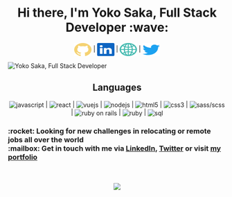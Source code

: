 <h1 align="center"> Hi there, I'm Yoko Saka, Full Stack Developer :wave:</h1>
<p align="center">
<a href="https://github.com/yocosaka" target="blank"><img align="center" src='https://github.com/yocosaka/yocosaka/blob/master/images/github-n.svg' alt='github'  height="30" width="40"></a>  | <a href="https://www.linkedin.com/in/yokosaka/" target="blank"><img align="center" src="https://github.com/yocosaka/yocosaka/blob/master/images/linkedin.svg" alt="LinkedIn @yokosaka" height="30" width="40" /></a> | <a href="https://yocosaka.com/" target="blank"><img align="center" src="https://github.com/yocosaka/yocosaka/blob/master/images/global.svg" alt="yocosaka Portflio" height="30" width="40" /></a> | <a href="https://twitter.com/yocosaka" target="blank"><img align="center" src="https://github.com/yocosaka/yocosaka/blob/master/images/twitter.svg" alt="Twitter @yocosaka" height="30" width="40" /></a>
</p>
<img src="https://github.com/yocosaka/yocosaka/blob/master/images/cover2.jpg" alt="Yoko Saka, Full Stack Developer">

<h2 align="center">Languages</h2>
<p align="center">
<img align="center" src='https://github.com/yocosaka/yocosaka/blob/master/images/js.svg' alt='javascript'  height="30" width="40"> | <img align="center" src='https://github.com/yocosaka/yocosaka/blob/master/images/react.svg' alt='react'  height="30" width="40"> | <img align="center" src='https://github.com/yocosaka/yocosaka/blob/master/images/vuejs.svg' alt='vuejs'  height="30" width="40"> | <img align="center" src='https://github.com/yocosaka/yocosaka/blob/master/images/nodejs.svg' alt='nodejs'  height="30" width="40"> | <img align="center" src='https://github.com/yocosaka/yocosaka/blob/master/images/html5.svg' alt='html5'  height="30" width="40"> | <img align="center" src='https://github.com/yocosaka/yocosaka/blob/master/images/css3.svg' alt='css3'  height="30" width="40"> | <img align="center" src='https://github.com/yocosaka/yocosaka/blob/master/images/sass.svg' alt='sass/scss'  height="30" width="40"> | <img align="center" src='https://github.com/yocosaka/yocosaka/blob/master/images/rubyonrails.svg' alt='ruby on rails'  height="30" width="40"> | <img align="center" src='https://github.com/yocosaka/yocosaka/blob/master/images/ruby.svg' alt='ruby'  height="30" width="40"> | <img align="center" src='https://github.com/yocosaka/yocosaka/blob/master/images/sql.svg' alt='sql'  height="30" width="40">
</p>
<h3>
:rocket: Looking for new challenges in relocating or remote jobs all over the world<br>
:mailbox: Get in touch with me via <a href="https://www.linkedin.com/in/yokosaka/" target="_blank">LinkedIn</a>, <a href="https://twitter.com/yocosaka" target="_blank">Twitter</a> or visit <a href="https://yocosaka.com/" target="_blank">my portfolio</a> 
</h3>
<br>
<p align="center">
<img src="https://github-readme-stats.vercel.app/api?username=yocosaka&count_private=true&show_icons=true&theme=default" align="center">
</p>

<!-- <h2 align="center">Recently Stats</h2>
<img src="https://github-readme-stats.vercel.app/api/top-langs/?username=yocosaka&compact=true"> -->
